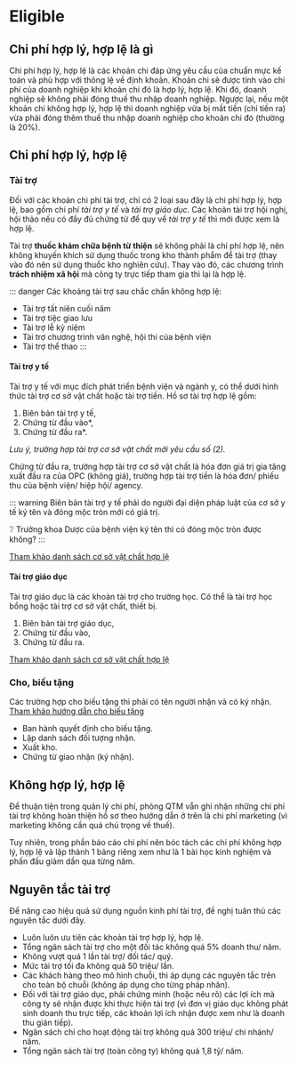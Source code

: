 # Eligible
## Chi phí hợp lý, hợp lệ là gì
Chi phí hợp lý, hợp lệ là các khoản chi đáp ứng yêu cầu của chuẩn mực kế toán và phù hợp với thông lệ về định khoản.
Khoản chi sẽ được tính vào chi phí của doanh nghiệp khi khoản chi đó là hợp lý, hợp lệ. Khi đó, doanh nghiệp sẽ không phải đóng thuế thu nhập doanh nghiệp. Ngược lại, nếu một khoản chi không hợp lý, hợp lệ thì doanh nghiệp vừa bị mất tiền (chi tiền ra) vừa phải đóng thêm thuế thu nhập doanh nghiệp cho khoản chi đó (thường là 20%).

## Chi phí hợp lý, hợp lệ
### Tài trợ
Đối với các khoản chi phí tài trợ, chỉ có 2 loại sau đây là chi phí hợp lý, hợp lệ, bao gồm chi phí *tài trợ y tế* và *tài trợ giáo dục*. Các khoản tài trợ hội nghị, hội thảo nếu có đầy đủ chứng từ để quy về *tài trợ y tế* thì mới được xem là hợp lệ.

Tài trợ **thuốc khám chữa bệnh từ thiện** sẽ không phải là chi phí hợp lệ, nên không khuyến khích sử dụng thuốc trong kho thành phẩm để tài trợ (thay vào đó nên sử dụng thuốc kho nghiên cứu). Thay vào đó, các chương trình **trách nhiệm xã hội** mà công ty trực tiếp tham gia thì lại là hợp lệ.

::: danger
Các khoảng tài trợ sau chắc chắn không hợp lệ:
* Tài trợ tất niên cuối năm
* Tài trợ tiệc giao lưu
* Tài trợ lễ kỷ niệm
* Tài trợ chương trình văn nghệ, hội thi của bệnh viện
* Tài trợ thể thao
:::

#### Tài trợ y tế
Tài trợ y tế với mục đích phát triển bệnh viện và ngành y, có thể dưới hình thức tài trợ cơ sở vật chất hoặc tài trợ tiền. Hồ sơ tài trợ hợp lệ gồm:
1. Biên bản tài trợ y tế,
2. Chứng từ đầu vào*,
3. Chứng từ đầu ra*.

*Lưu ý, trường hợp tài trợ cơ sở vật chất mới yêu cầu số (2).*

Chứng từ đầu ra, trường hợp tài trợ cơ sở vật chất là hóa đơn giá trị gia tăng xuất đầu ra của OPC (không giá), trường hợp tài trợ tiền là hóa đơn/ phiếu thu của bệnh viện/ hiệp hội/ agency.

::: warning
Biên bản tài trợ y tế phải do người đại diện pháp luật của cơ sở y tế ký tên và đóng mộc tròn mới có giá trị.

:grey_question: Trưởng khoa Dược của bệnh viện ký tên thì có đóng mộc tròn được không?
:::

[Tham khảo danh sách cơ sở vật chất hợp lệ](./facilities.md)

#### Tài trợ giáo dục
Tài trợ giáo dục là các khoản tài trợ cho trường học. Có thể là tài trợ học bổng hoặc tài trợ cơ sở vật chất, thiết bị.
1. Biên bản tài trợ giáo dục,
2. Chứng từ đầu vào,
3. Chứng từ đầu ra.

[Tham khảo danh sách cơ sở vật chất hợp lệ](./facilities.md)

### Cho, biếu tặng
Các trường hợp cho biếu tặng thì phải có tên người nhận và có ký nhận.
[Tham khảo hướng dẫn cho biếu tặng](#)
- Ban hành quyết định cho biếu tặng.
- Lập danh sách đối tượng nhận.
- Xuất kho.
- Chứng từ giao nhận (ký nhận).

## Không hợp lý, hợp lệ
Để thuận tiện trong quản lý chi phí, phòng QTM vẫn ghi nhận những chi phí tài trợ không hoàn thiện hồ sơ theo hướng dẫn ở trên là chi phí marketing (vì marketing không cần quá chú trọng về thuế).

Tuy nhiên, trong phần báo cáo chi phí nên bóc tách các chi phí không hợp lý, hợp lệ và lập thành 1 bảng riêng xem như là 1 bài học kinh nghiệm và phấn đấu giảm dần qua từng năm.

## Nguyên tắc tài trợ
Để nâng cao hiệu quả sử dụng nguồn kinh phí tài trợ, đề nghị tuân thủ các nguyên tắc dưới đây.
* Luôn luôn ưu tiên các khoản tài trợ hợp lý, hợp lệ.
* Tổng ngân sách tài trợ cho một đối tác không quá 5% doanh thu/ năm.
* Không vượt quá 1 lần tài trợ/ đối tác/ quý.
* Mức tài trợ tối đa không quá 50 triệu/ lần.
* Các khách hàng theo mô hình chuỗi, thì áp dụng các nguyên tắc trên cho toàn bộ chuỗi (không áp dụng cho từng pháp nhân).
* Đối với tài trợ giáo dục, phải chứng minh (hoặc nêu rõ) các lợi ích mà công ty sẽ nhận được khi thực hiện tài trợ (vì đơn vị giáo dục không phát sinh doanh thu trực tiếp, các khoản lợi ích nhận được xem như là doanh thu gián tiếp).
* Ngân sách chi cho hoạt động tài trợ không quá 300 triệu/ chi nhánh/ năm.
* Tổng ngân sách tài trợ (toàn công ty) không quá 1,8 tỷ/ năm.